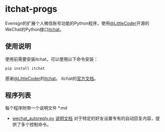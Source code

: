 # itchat-progs
Evensgn的扩展个人微信账号功能的Python程序，使用[@LittleCoder](https://github.com/littlecodersh)开源的WeChat的Python接口[itchat](https://github.com/littlecodersh/ItChat)。

## 使用说明
使用前需要安装itchat，可以使用以下命令安装：
```bash
pip install itchat
```
感谢[@LittleCoder](https://github.com/littlecodersh)的[itchat](https://github.com/littlecodersh/ItChat)。
itchat的[官方文档](https://itchat.readthedocs.io/zh/latest/)。
## 程序列表
每个程序附带一个说明文件 *.md
- [wechat_autoreply.py](wechat_autoreply.py)  [说明文档](wechat_autoreply.md) 对于特定的好友设置专有的自动回复内容，提供了多个控制命令。

